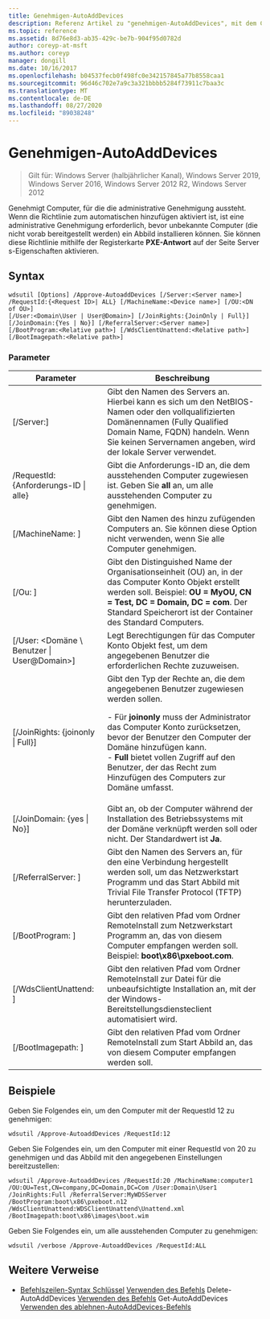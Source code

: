 ```yaml
---
title: Genehmigen-AutoAddDevices
description: Referenz Artikel zu "genehmigen-AutoAddDevices", mit dem Computer genehmigt werden, für die die administrative Genehmigung aussteht.
ms.topic: reference
ms.assetid: 8d76e8d3-ab35-429c-be7b-904f95d0782d
author: coreyp-at-msft
ms.author: coreyp
manager: dongill
ms.date: 10/16/2017
ms.openlocfilehash: b04537fecb0f498fc0e342157845a77b8558caa1
ms.sourcegitcommit: 96d46c702e7a9c3a321bbbb5284f73911c7baa3c
ms.translationtype: MT
ms.contentlocale: de-DE
ms.lasthandoff: 08/27/2020
ms.locfileid: "89038248"
---
```

# <a name="approve-autoadddevices"></a>Genehmigen-AutoAddDevices

> Gilt für: Windows Server (halbjährlicher Kanal), Windows Server 2019, Windows Server 2016, Windows Server 2012 R2, Windows Server 2012

Genehmigt Computer, für die die administrative Genehmigung aussteht. Wenn die Richtlinie zum automatischen hinzufügen aktiviert ist, ist eine administrative Genehmigung erforderlich, bevor unbekannte Computer (die nicht vorab bereitgestellt werden) ein Abbild installieren können. Sie können diese Richtlinie mithilfe der Registerkarte **PXE-Antwort** auf der Seite Server s-Eigenschaften aktivieren.

## <a name="syntax"></a>Syntax
```
wdsutil [Options] /Approve-AutoaddDevices [/Server:<Server name>] /RequestId:{<Request ID>| ALL} [/MachineName:<Device name>] [/OU:<DN of OU>]
[/User:<Domain\User | User@Domain>] [/JoinRights:{JoinOnly | Full}] [/JoinDomain:{Yes | No}] [/ReferralServer:<Server name>] [/BootProgram:<Relative path>] [/WdsClientUnattend:<Relative path>] [/BootImagepath:<Relative path>]
```
### <a name="parameters"></a>Parameter
|Parameter|Beschreibung|
|-------|--------|
|[/Server:<Server name>]|Gibt den Namen des Servers an. Hierbei kann es sich um den NetBIOS-Namen oder den vollqualifizierten Domänennamen (Fully Qualified Domain Name, FQDN) handeln. Wenn Sie keinen Servernamen angeben, wird der lokale Server verwendet.|
|/RequestId: {Anforderungs-ID &#124; alle}|Gibt die Anforderungs-ID an, die dem ausstehenden Computer zugewiesen ist. Geben Sie **all** an, um alle ausstehenden Computer zu genehmigen.|
|[/MachineName: <Device name> ]|Gibt den Namen des hinzu zufügenden Computers an. Sie können diese Option nicht verwenden, wenn Sie alle Computer genehmigen.|
|[/Ou: <DN of OU> ]|Gibt den Distinguished Name der Organisationseinheit (OU) an, in der das Computer Konto Objekt erstellt werden soll. Beispiel: **OU = MyOU, CN = Test, DC = Domain, DC = com**. Der Standard Speicherort ist der Container des Standard Computers.|
|[/User: <Domäne \ Benutzer &#124; User@Domain>]|Legt Berechtigungen für das Computer Konto Objekt fest, um dem angegebenen Benutzer die erforderlichen Rechte zuzuweisen.|
|[/JoinRights: {joinonly &#124; Full}]|Gibt den Typ der Rechte an, die dem angegebenen Benutzer zugewiesen werden sollen.<p>-   Für **joinonly** muss der Administrator das Computer Konto zurücksetzen, bevor der Benutzer den Computer der Domäne hinzufügen kann.<br />-   **Full** bietet vollen Zugriff auf den Benutzer, der das Recht zum Hinzufügen des Computers zur Domäne umfasst.|
|[/JoinDomain: {yes &#124; No}]|Gibt an, ob der Computer während der Installation des Betriebssystems mit der Domäne verknüpft werden soll oder nicht. Der Standardwert ist **Ja**.|
|[/ReferralServer: <Server name> ]|Gibt den Namen des Servers an, für den eine Verbindung hergestellt werden soll, um das Netzwerkstart Programm und das Start Abbild mit Trivial File Transfer Protocol (TFTP) herunterzuladen.|
|[/BootProgram: <Relative path> ]|Gibt den relativen Pfad vom Ordner RemoteInstall zum Netzwerkstart Programm an, das von diesem Computer empfangen werden soll. Beispiel: **boot\x86\pxeboot.com**.|
|[/WdsClientUnattend: <Relative path> ]|Gibt den relativen Pfad vom Ordner RemoteInstall zur Datei für die unbeaufsichtigte Installation an, mit der der Windows-Bereitstellungsdiensteclient automatisiert wird.|
|[/BootImagepath: <Relative path> ]|Gibt den relativen Pfad vom Ordner RemoteInstall zum Start Abbild an, das von diesem Computer empfangen werden soll.|
## <a name="examples"></a>Beispiele
Geben Sie Folgendes ein, um den Computer mit der RequestId 12 zu genehmigen:
```
wdsutil /Approve-AutoaddDevices /RequestId:12
```
Geben Sie Folgendes ein, um den Computer mit einer RequestId von 20 zu genehmigen und das Abbild mit den angegebenen Einstellungen bereitzustellen:
```
wdsutil /Approve-AutoaddDevices /RequestId:20 /MachineName:computer1 /OU:OU=Test,CN=company,DC=Domain,DC=Com /User:Domain\User1
/JoinRights:Full /ReferralServer:MyWDSServer /BootProgram:boot\x86\pxeboot.n12 /WdsClientUnattend:WDSClientUnattend\Unattend.xml /BootImagepath:boot\x86\images\boot.wim
```
Geben Sie Folgendes ein, um alle ausstehenden Computer zu genehmigen:
```
wdsutil /verbose /Approve-AutoaddDevices /RequestId:ALL
```
## <a name="additional-references"></a>Weitere Verweise
- [Befehlszeilen-Syntax Schlüssel](command-line-syntax-key.md) 
 [Verwenden des Befehls](using-the-delete-autoadddevices-command.md) 
 Delete-AutoAddDevices [Verwenden des Befehls](using-the-get-autoadddevices-command.md) 
 Get-AutoAddDevices [Verwenden des ablehnen-AutoAddDevices-Befehls](using-the-reject-autoadddevices-command.md)
